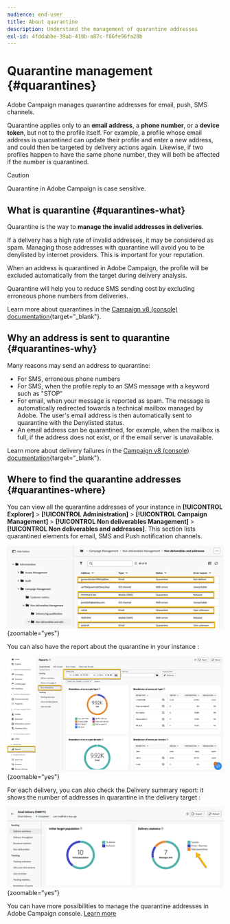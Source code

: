 ```yaml
---
audience: end-user
title: About quarantine
description: Understand the management of quarantine addresses
exl-id: 4fddabbe-39ab-418b-a87c-f86fe96fa28b
---
```

# Quarantine management {#quarantines}

Adobe Campaign manages quarantine addresses for email, push, SMS channels.

Quarantine applies only to an **email address**, a **phone number**, or a **device token**, but not to the profile itself. For example, a profile whose email address is quarantined can update their profile and enter a new address, and could then be targeted by delivery actions again. Likewise, if two profiles happen to have the same phone number, they will both be affected if the number is quarantined. 

>[!CAUTION]
>
>Quarantine in Adobe Campaign is case sensitive.

## What is quarantine {#quarantines-what}

Quarantine is the way to **manage the invalid addresses in deliveries**.

If a delivery has a high rate of invalid addresses, it may be considered as spam. Managing those addresses with quarantine will avoid you to be denylisted by internet providers. This is important for your reputation.

When an address is quarantined in Adobe Campaign, the profile will be excluded automatically from the target during delivery analysis. 

Quarantine will help you to reduce SMS sending cost by excluding erroneous phone numbers from deliveries.

Learn more about quarantines in the [Campaign v8 (console) documentation](https://experienceleague.adobe.com/en/docs/campaign/campaign-v8/send/failures/quarantines){target="_blank"}.


## Why an address is sent to quarantine {#quarantines-why}

Many reasons may send an address to quarantine: 

* For SMS, erroneous phone numbers
* For SMS, when the profile reply to an SMS message with a keyword such as "STOP"
* For email, when your message is reported as spam. The message is automatically redirected towards a technical mailbox managed by Adobe. The user's email address is then automatically sent to quarantine with the Denylisted status.
* An email address can be quarantined, for example, when the mailbox is full, if the address does not exist, or if the email server is unavailable.

Learn more about delivery failures in the [Campaign v8 (console) documentation](https://experienceleague.adobe.com/en/docs/campaign/campaign-v8/send/failures/delivery-failures){target="_blank"}.

## Where to find the quarantine addresses {#quarantines-where}

You can view all the quarantine addresses of your instance in **[!UICONTROL Explorer]** > **[!UICONTROL Administration]** > **[!UICONTROL Campaign Management]** > **[!UICONTROL Non deliverables Management]** > **[!UICONTROL Non deliverables and addresses]**. This section lists quarantined elements for email, SMS and Push notification channels.

![](assets/quarantine_location.png){zoomable="yes"}

You can also have the report about the quarantine in your instance :

![](assets/quarantine_reports.png){zoomable="yes"}

For each delivery, you can also check the Delivery summary report: it shows the number of addresses in quarantine in the delivery target :

![](assets/quarantine_delivery.png){zoomable="yes"}

You can have more possibilities to manage the quarantine addresses in Adobe Campaign console. [Learn more](https://experienceleague.adobe.com/en/docs/campaign/campaign-v8/send/failures/quarantines#access-quarantined-addresses)
